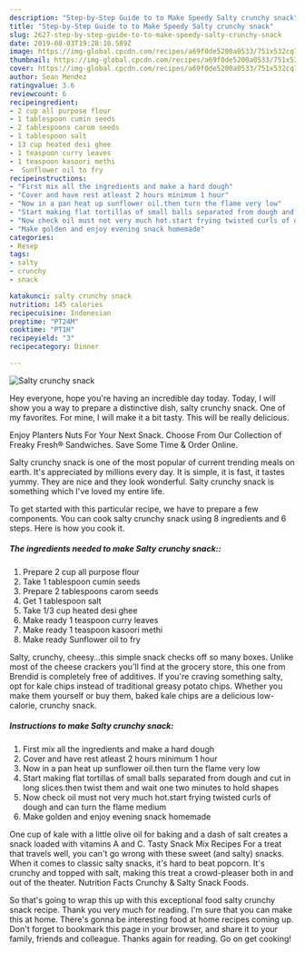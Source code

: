 ```yaml
---
description: "Step-by-Step Guide to to Make Speedy Salty crunchy snack"
title: "Step-by-Step Guide to to Make Speedy Salty crunchy snack"
slug: 2627-step-by-step-guide-to-to-make-speedy-salty-crunchy-snack
date: 2019-08-03T19:28:10.589Z
image: https://img-global.cpcdn.com/recipes/a69f0de5200a0533/751x532cq70/salty-crunchy-snack-recipe-main-photo.jpg
thumbnail: https://img-global.cpcdn.com/recipes/a69f0de5200a0533/751x532cq70/salty-crunchy-snack-recipe-main-photo.jpg
cover: https://img-global.cpcdn.com/recipes/a69f0de5200a0533/751x532cq70/salty-crunchy-snack-recipe-main-photo.jpg
author: Sean Mendez
ratingvalue: 3.6
reviewcount: 6
recipeingredient:
- 2 cup all purpose flour
- 1 tablespoon cumin seeds
- 2 tablespoons carom seeds
- 1 tablespoon salt
- 13 cup heated desi ghee
- 1 teaspoon curry leaves
- 1 teaspoon kasoori methi
-  Sunflower oil to fry
recipeinstructions:
- "First mix all the ingredients and make a hard dough"
- "Cover and have rest atleast 2 hours minimum 1 hour"
- "Now in a pan heat up sunflower oil.then turn the flame very low"
- "Start making flat tortillas of small balls separated from dough and cut in long slices.then twist them and wait one two minutes to hold shapes"
- "Now check oil must not very much hot.start frying twisted curls of dough and can turn the flame medium"
- "Make golden and enjoy evening snack homemade"
categories:
- Resep
tags:
- salty
- crunchy
- snack

katakunci: salty crunchy snack
nutrition: 145 calories
recipecuisine: Indonesian
preptime: "PT24M"
cooktime: "PT1H"
recipeyield: "3"
recipecategory: Dinner

---
```



![Salty crunchy snack](https://img-global.cpcdn.com/recipes/a69f0de5200a0533/751x532cq70/salty-crunchy-snack-recipe-main-photo.jpg)

Hey everyone, hope you're having an incredible day today. Today, I will show you a way to prepare a distinctive dish, salty crunchy snack. One of my favorites. For mine, I will make it a bit tasty. This will be really delicious.

Enjoy Planters Nuts For Your Next Snack. Choose From Our Collection of Freaky Fresh® Sandwiches. Save Some Time &amp; Order Online.

Salty crunchy snack is one of the most popular of current trending meals on earth. It's appreciated by millions every day. It is simple, it is fast, it tastes yummy. They are nice and they look wonderful. Salty crunchy snack is something which I've loved my entire life.


To get started with this particular recipe, we have to prepare a few components. You can cook salty crunchy snack using 8 ingredients and 6 steps. Here is how you cook it.

##### The ingredients needed to make Salty crunchy snack::

1. Prepare 2 cup all purpose flour
1. Take 1 tablespoon cumin seeds
1. Prepare 2 tablespoons carom seeds
1. Get 1 tablespoon salt
1. Take 1/3 cup heated desi ghee
1. Make ready 1 teaspoon curry leaves
1. Make ready 1 teaspoon kasoori methi
1. Make ready  Sunflower oil to fry


Salty, crunchy, cheesy…this simple snack checks off so many boxes. Unlike most of the cheese crackers you&#39;ll find at the grocery store, this one from Brendid is completely free of additives. If you&#39;re craving something salty, opt for kale chips instead of traditional greasy potato chips. Whether you make them yourself or buy them, baked kale chips are a delicious low-calorie, crunchy snack. 

##### Instructions to make Salty crunchy snack:

1. First mix all the ingredients and make a hard dough
1. Cover and have rest atleast 2 hours minimum 1 hour
1. Now in a pan heat up sunflower oil.then turn the flame very low
1. Start making flat tortillas of small balls separated from dough and cut in long slices.then twist them and wait one two minutes to hold shapes
1. Now check oil must not very much hot.start frying twisted curls of dough and can turn the flame medium
1. Make golden and enjoy evening snack homemade


One cup of kale with a little olive oil for baking and a dash of salt creates a snack loaded with vitamins A and C. Tasty Snack Mix Recipes For a treat that travels well, you can&#39;t go wrong with these sweet (and salty) snacks. When it comes to classic salty snacks, it&#39;s hard to beat popcorn. It&#39;s crunchy and topped with salt, making this treat a crowd-pleaser both in and out of the theater. Nutrition Facts Crunchy &amp; Salty Snack Foods. 

So that's going to wrap this up with this exceptional food salty crunchy snack recipe. Thank you very much for reading. I'm sure that you can make this at home. There's gonna be interesting food at home recipes coming up. Don't forget to bookmark this page in your browser, and share it to your family, friends and colleague. Thanks again for reading. Go on get cooking!
